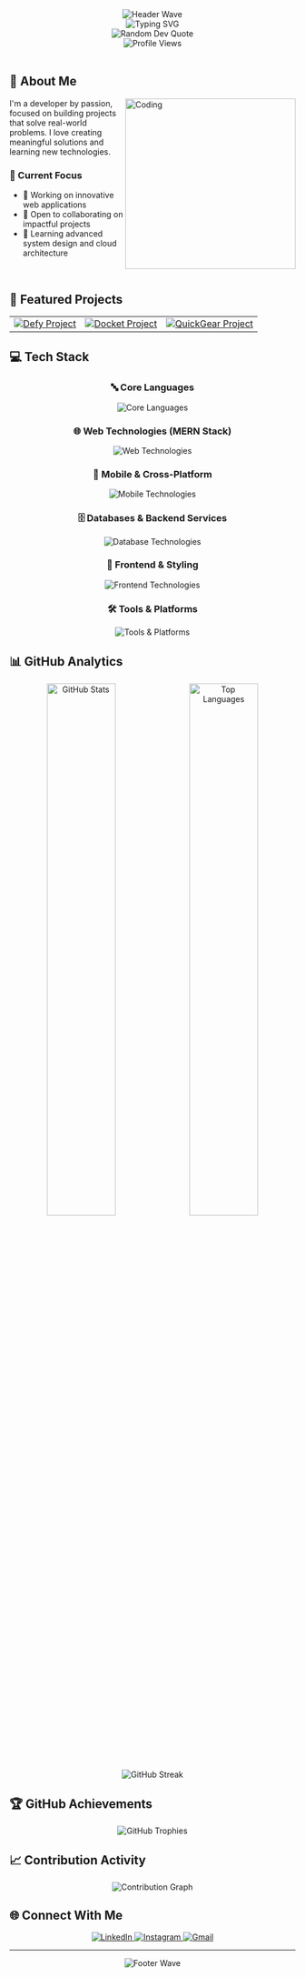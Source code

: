 <div align="center">
  <img src="https://capsule-render.vercel.app/api?type=waving&color=gradient&customColorList=0,2,2,5,30&height=120&section=header&text=&fontSize=0" alt="Header Wave" />
</div>

<div align="center">
  <img src="https://readme-typing-svg.herokuapp.com?font=Fira+Code&weight=600&size=32&duration=3000&pause=1000&color=00D9FF&center=true&vCenter=true&width=700&lines=Hi+there!+👋+I'm+Mansvi;Developer+by+Passion;Open+Source+Contributor+for+Tech;Learning+with+Curiosity;Solving+Problems+through+Work;Building+What's+Real;" alt="Typing SVG" />
</div>

<div align="center">
  <img src="https://quotes-github-readme.vercel.app/api?type=horizontal&theme=tokyonight" alt="Random Dev Quote" />
</div>

<div align="center">
  <img src="https://komarev.com/ghpvc/?username=igmansvi&label=Profile%20Views&color=0e75b6&style=flat" alt="Profile Views" />
</div>

<br/>

## 🚀 About Me

<img align="right" alt="Coding" width="300" src="https://media.giphy.com/media/qgQUggAC3Pfv687qPC/giphy.gif">

I'm a developer by passion, focused on building projects that solve real-world problems. I love creating meaningful solutions and learning new technologies.

### 🎯 Current Focus
- 🔭 Working on innovative web applications
- 👯 Open to collaborating on impactful projects
- 🌱 Learning advanced system design and cloud architecture

<br clear="both"/>

## 🌟 Featured Projects

<div align="center">
  <table>
    <tr>
      <td align="center">
        <a href="https://defy-m4vi.web.app">
          <img src="https://img.shields.io/badge/🏦_Defy-Smart_Finance_Platform-FF6B6B?style=for-the-badge&logoColor=white" alt="Defy Project" />
        </a>
      </td>
      <td align="center">
        <a href="https://github.com/igmansvi/docket">
          <img src="https://img.shields.io/badge/📝_Docket-Notesheet_Tracking_App-45B7D1?style=for-the-badge&logoColor=white" alt="Docket Project" />
        </a>
      </td>
      <td align="center">
        <a href="https://quick-gear.vercel.app">
          <img src="https://img.shields.io/badge/⚡_QuickGear-Equipment_Rental_Site-4ECDC4?style=for-the-badge&logoColor=white" alt="QuickGear Project" />
        </a>
      </td>
    </tr>
  </table>
</div>

## 💻 Tech Stack

<div align="center">

### 🔤 Core Languages
<img src="https://skillicons.dev/icons?i=cpp,java,python,javascript,typescript" alt="Core Languages" />

### 🌐 Web Technologies (MERN Stack)
<img src="https://skillicons.dev/icons?i=react,nodejs,express,mongodb,nextjs" alt="Web Technologies" />

### 📱 Mobile & Cross-Platform
<img src="https://skillicons.dev/icons?i=flutter,dart" alt="Mobile Technologies" />

### 🗄️ Databases & Backend Services
<img src="https://skillicons.dev/icons?i=firebase,supabase,mysql" alt="Database Technologies" />

### 🎨 Frontend & Styling
<img src="https://skillicons.dev/icons?i=tailwind,html,css" alt="Frontend Technologies" />

### 🛠️ Tools & Platforms
<img src="https://skillicons.dev/icons?i=git,vercel,figma,vscode" alt="Tools & Platforms" />

</div>

## 📊 GitHub Analytics

<div align="center">
  <img width="49%" src="https://github-readme-stats.vercel.app/api?username=igmansvi&show_icons=true&theme=tokyonight&include_all_commits=true&count_private=true&hide_border=true&bg_color=0D1117" alt="GitHub Stats" />
  <img width="49%" src="https://github-readme-stats.vercel.app/api/top-langs/?username=igmansvi&layout=compact&theme=tokyonight&hide_border=true&langs_count=8&bg_color=0D1117" alt="Top Languages" />
</div>

<div align="center">
  <img src="https://github-readme-streak-stats.herokuapp.com/?user=igmansvi&theme=tokyonight&hide_border=true&background=0D1117" alt="GitHub Streak" />
</div>

## 🏆 GitHub Achievements

<div align="center">
  <img src="https://github-profile-trophy.vercel.app/?username=igmansvi&theme=tokyonight&no-frame=true&no-bg=true&margin-w=4&row=2&column=4" alt="GitHub Trophies" />
</div>

## 📈 Contribution Activity

<div align="center">
  <img src="https://github-readme-activity-graph.vercel.app/graph?username=igmansvi&theme=tokyo-night&hide_border=true&area=true&bg_color=0D1117" alt="Contribution Graph" />
</div>

## 🌐 Connect With Me

<div align="center">
  <a href="https://linkedin.com/in/igmansvi">
    <img src="https://img.shields.io/badge/LinkedIn-0077B5?style=for-the-badge&logo=linkedin&logoColor=white" alt="LinkedIn" />
  </a>
  <a href="https://instagram.com/igmansvi">
    <img src="https://img.shields.io/badge/Instagram-E4405F?style=for-the-badge&logo=Instagram&logoColor=white" alt="Instagram" />
  </a>
  <a href="mailto:itsmansvi@gmail.com">
    <img src="https://img.shields.io/badge/Gmail-D14836?style=for-the-badge&logo=gmail&logoColor=white" alt="Gmail" />
  </a>
</div>

---

<div align="center">
  <img src="https://capsule-render.vercel.app/api?type=waving&color=gradient&customColorList=0,2,2,5,30&height=100&section=footer" alt="Footer Wave" />
</div>
